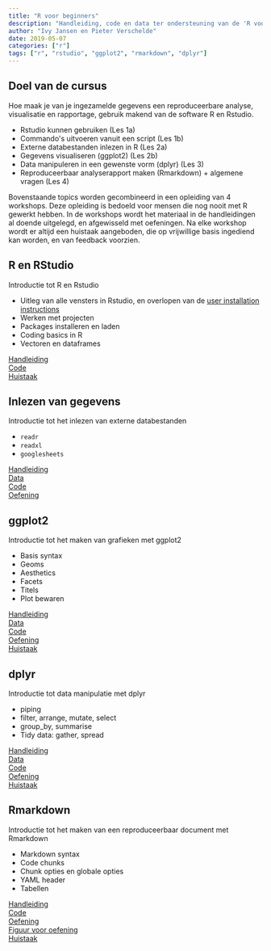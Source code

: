 ```yaml
---
title: "R voor beginners"
description: "Handleiding, code en data ter ondersteuning van de 'R voor beginners' workshop"
author: "Ivy Jansen en Pieter Verschelde"
date: 2019-05-07
categories: ["r"]
tags: ["r", "rstudio", "ggplot2", "rmarkdown", "dplyr"]
---
```


## Doel van de cursus

Hoe maak je van je ingezamelde gegevens een reproduceerbare analyse, visualisatie en rapportage, gebruik makend van de software R en Rstudio.

- Rstudio kunnen gebruiken (Les 1a)
- Commando's uitvoeren vanuit een script (Les 1b)
- Externe databestanden inlezen in R (Les 2a)
- Gegevens visualiseren (ggplot2) (Les 2b)
- Data manipuleren in een gewenste vorm (dplyr) (Les 3)
- Reproduceerbaar analyserapport maken (Rmarkdown) + algemene vragen (Les 4)

Bovenstaande topics worden gecombineerd in een opleiding van 4 workshops. Deze opleiding is bedoeld voor mensen die nog nooit met R gewerkt hebben. In de workshops wordt het materiaal in de handleidingen al doende uitgelegd, en afgewisseld met oefeningen. Na elke workshop wordt er altijd een huistaak aangeboden, die op vrijwillige basis ingediend kan worden, en van feedback voorzien.




## R en RStudio

Introductie tot R en Rstudio

- Uitleg van alle vensters in Rstudio, en overlopen van de [user installation instructions](https://inbo.github.io/tutorials/installation/user/user_install_rstudio/)
- Werken met projecten
- Packages installeren en laden
- Coding basics in R
- Vectoren en dataframes

[Handleiding](https://inbo.github.io/tutorials/tutorials/r_beginners/src/R_en_RStudio.pdf)  
[Code](https://github.com/inbo/tutorials/blob/master/content/tutorials/r_beginners/src/R_en_RStudio_code.R)  
[Huistaak](https://inbo.github.io/tutorials/tutorials/r_beginners/src/R_en_RStudio_huistaak.pdf)




## Inlezen van gegevens

Introductie tot het inlezen van externe databestanden

- `readr` 
- `readxl`
- `googlesheets`

[Handleiding](https://inbo.github.io/tutorials/tutorials/r_beginners/src/data_inlezen.pdf)   
[Data](https://github.com/inbo/tutorials/tree/master/content/tutorials/r_beginners/data)  
[Code](https://github.com/inbo/tutorials/blob/master/content/tutorials/r_beginners/src/data_inlezen_code.R)  
[Oefening](https://inbo.github.io/tutorials/tutorials/r_beginners/src/data_inlezen_oefening.pdf)  




## ggplot2

Introductie tot het maken van grafieken met ggplot2

- Basis syntax
- Geoms
- Aesthetics
- Facets
- Titels
- Plot bewaren

[Handleiding](https://inbo.github.io/tutorials/tutorials/r_beginners/src/ggplot.pdf)  
[Data](https://github.com/inbo/tutorials/tree/master/content/tutorials/r_beginners/data)  
[Code](https://github.com/inbo/tutorials/blob/master/content/tutorials/r_beginners/src/ggplot_code.R)  
[Oefening](https://inbo.github.io/tutorials/tutorials/r_beginners/src/ggplot_oefening.pdf)  
[Huistaak](https://inbo.github.io/tutorials/tutorials/r_beginners/src/data_inlezen_ggplot_huistaak.pdf)  




## dplyr

Introductie tot data manipulatie met dplyr

- piping
- filter, arrange, mutate, select
- group_by, summarise
- Tidy data: gather, spread

[Handleiding](https://inbo.github.io/tutorials/tutorials/r_beginners/src/dplyr.pdf)  
[Data](https://github.com/inbo/tutorials/tree/master/content/tutorials/r_beginners/data)  
[Code](https://github.com/inbo/tutorials/blob/master/content/tutorials/r_beginners/src/dplyr_code.R)  
[Oefening](https://inbo.github.io/tutorials/tutorials/r_beginners/src/dplyr_oefening.pdf)  
[Huistaak](https://inbo.github.io/tutorials/tutorials/r_beginners/src/dplyr_huistaak.pdf)  




## Rmarkdown

Introductie tot het maken van een reproduceerbaar document met Rmarkdown

- Markdown syntax
- Code chunks
- Chunk opties en globale opties
- YAML header
- Tabellen

[Handleiding](https://inbo.github.io/tutorials/tutorials/r_beginners/src/Rmarkdown.pdf)  
[Code](https://github.com/inbo/tutorials/blob/master/content/tutorials/r_beginners/src/Rmarkdown_oefening.txt)  
[Oefening](https://github.com/inbo/tutorials/blob/master/content/tutorials/r_beginners/src/Rmarkdown_oefening_resultaat.html)  
[Figuur voor oefening](https://github.com/inbo/tutorials/blob/master/content/tutorials/r_beginners/Figuren/iris-machinelearning.png)  
[Huistaak](https://inbo.github.io/tutorials/tutorials/r_beginners/src/Rmarkdown_huistaak.pdf)  
